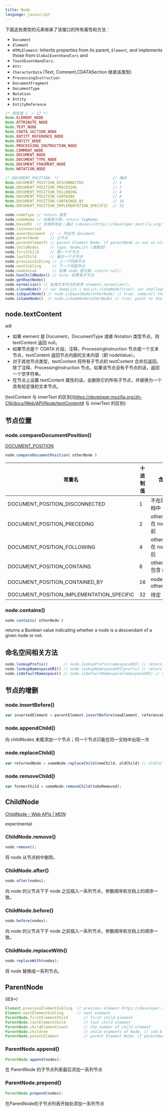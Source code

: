 ```yaml
---
title: Node
language: javascript
---
```


下面这些类型的元素继承了该接口的所有属性和方法：

* `Document`
* `Element`
* `HTMLElement`: Inherits properties from its parent, `Element`, and implements those from `GlobalEventHandlers` and
* `TouchEventHandlers`.
* `Attr`
* `CharacterData` (Text, Comment,CDATASection 继承该类型)
* `ProcessingInstruction`
* `DocumentFragment`
* `DocumentType`
* `Notation`
* `Entity`
* `EntityReference`

```javascript
/* 类型值 1 -> 12 */
Node.ELEMENT_NODE
Node.ATTRIBUTE_NODE
Node.TEXT_NODE
Node.CDATA_SECTION_NODE
Node.ENTITY_REFERENCE_NODE
Node.ENTITY_NODE
Node.PROCESSING_INSTRUCTION_NODE
Node.COMMENT_NODE
Node.DOCUMENT_NODE
Node.DOCUMENT_TYPE_NODE
Node.DOCUMENT_FRAGMENT_NODE
Node.NOTATION_NODE

/* DOCUMENT_POSITION  */                        // 掩码
Node.DOCUMENT_POSITION_DISCONNECTED             // 1
Node.DOCUMENT_POSITION_PRECEDING                // 2
Node.DOCUMENT_POSITION_FOLLOWING                // 4
Node.DOCUMENT_POSITION_CONTAINS                 // 8
Node.DOCUMENT_POSITION_CONTAINED_BY             // 16
Node.DOCUMENT_POSITION_IMPLEMENTATION_SPECIFIC  // 32
```

```javascript
node.nodeType // return 类型
node.nodeName // 如果是元素，return tagName;
node.baseURI  // 文档的地址；通过 [<base>](https://developer.mozilla.org/zh-CN/docs/Web/HTML/Element/base) 修改
node.isConnected
node.ownerDocument  // -> 所在的 document
node.parentNode     // 父节点
node.parentElemenft // parent Element Node; if parentNode is not an element, return null
node.childNodes     // type: NodeList (类数组)
node.firstChild     // 第一个子节点
node.lastChild      // 最后一个子节点
node.previousSibling // 上一个同胞节点
node.nextSibling     // 下一个同胞节点
node.nodeValue       // 如果 node 是元素，return null;
node.hasChildNodes() // ture：如果有子节点
node.getRootNode()
node.normalize() // 处理文本节点的异常 element.normalize();
node.cloneNode() // var deepList = myList.cloneNode(true); var shallowList = myList.cloneNode(false);
node.isEqualNode() // node.isEqualNode(otherNode) // true: same/all the value equal
node.isSameNode()  // node.isSameNode(otherNode) // true: point to the same node
```

## node.textContent

ie9

* 如果 element 是 Document，DocumentType 或者 Notation 类型节点，则 textContent 返回 null。
* 如果节点是个 CDATA 片段，注释，ProcessingInstruction 节点或一个文本节点，textContent 返回节点内部的文本内容（即 nodeValue）。
* 对于其他节点类型，textContent 将所有子节点的 textContent 合并后返回，除了注释、ProcessingInstruction 节点。如果该节点没有子节点的话，返回一个空字符串。
* 在节点上设置 textContent 属性的话，会删除它的所有子节点，并替换为一个具有给定值的文本节点。

[textContent 与 innerText 的区别](https://developer.mozilla.org/zh-CN/docs/Web/API/Node/textContent# 与 innerText 的区别)

## 节点位置

### node.compareDocumentPosition()

[DOCUMENT_POSITION](https://developer.mozilla.org/zh-CN/docs/Web/API/Node/compareDocumentPosition)

```javascript
node.compareDocumentPosition( otherNode )
```

| 常量名           	                       | 十进制值  |   含义                |
|-----------------------------------------|----------|-----------------------|
|DOCUMENT_POSITION_DISCONNECTED	          |    1 	 |   不在同一文档中      |
|DOCUMENT_POSITION_PRECEDING              |    2     |   otherNode 在 node 之前 |
|DOCUMENT_POSITION_FOLLOWING	          |    4	 |   otherNode 在 node 之后 |
|DOCUMENT_POSITION_CONTAINS	              |    8	 |   otherNode 包含 node   |
|DOCUMENT_POSITION_CONTAINED_BY	          |    16    |   node 包含 otherNode  |
|DOCUMENT_POSITION_IMPLEMENTATION_SPECIFIC|	   32    |  待定                 |


### node.contains()

```javascript
node.contains( otherNode )
```

returns a Boolean value indicating whether a node is a descendant of a given node or not.

## 命名空间相关方法

```javascript
node.lookupPrefix()       // node.lookupPrefix(namespaceURI) // return namespaceURI's prefix
node.lookupNamespaceURI() // node.lookupNamespaceURI(prefix) // return prefix's namespaceURI
node.isDefaultNamespace() // node.isDefaultNamespace(namespaceURI) // return true if specified namespaceURI is namespace of node
```

## 节点的增删

### node.insertBefore()

```javascript
var insertedElement = parentElement.insertBefore(newElement, referenceElement);
```


### node.appendChild()

向 childNodes 末尾添加一个节点；同一个节点只能在同一文档中出现一次

### node.replaceChild()

```javascript
var returnedNode = someNode.replaceChild(newChild, oldChild) // oldChild = returnedNode
```

### node.removeChild()

```javascript
var formerChild = someNode.removeChild(tobeRemoved);
```

## ChildNode

[ChildNode - Web APIs \| MDN](https://developer.mozilla.org/en-US/docs/Web/API/ChildNode)

experimental

### ChildNode.remove()

```javascript
node.remove();
```

将 node 从节点树中删除。

### ChildNode.after()

```javascript
node.after(nodes);
```

向 node 的父节点下于 node 之后插入一系列节点，参数顺序和文档上的顺序一致。

### ChildNode.before()

```javascript
node.before(nodes);
```

向 node 的父节点下于 node 之前插入一系列节点，参数顺序和文档上的顺序一致。

### ChildNode.replaceWith()

```javascript
node.replaceWith(nodes);
```

将 node 替换成一系列节点。

## ParentNode

(IE9+)

```javascript
Element.previousElementSibling  // previous element https://developer.mozilla.org/zh-CN/docs/Web/API/NonDocumentTypeChildNode
Element.nextElementSibling      // next element
ParentNode.firstElementChild       // first child element
ParentNode.lastElementChild        // last child element
ParentNode.childElementCount       // the number of child element
ParentNode.children                // child elements of Node. // ie6-8 erroneously includes Comment nodes
ParentNode.parentElement           // parent Element Node; if parentNode is not an element, return null
```

### ParentNode.append()

```javascript
ParentNode.append(nodes);
```

在 ParentNode 的子节点列表最后添加一系列节点

### ParentNode.prepend()

```javascript
ParentNode.prepend(nodes);
```

在ParentNode的子节点列表开始处添加一系列节点
